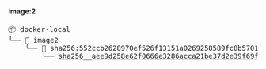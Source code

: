 #### image:2

<pre>📦 docker-local
└── 📁 image2
    └── 📁 sha256:552ccb2628970ef526f13151a0269258589fc8b5701519a9c255c4dd224b9a21
        └── <a href=https://myplatform.com/ui/repos/tree/General/docker-local/image2/sha256:552ccb2628970ef526f13151a0269258589fc8b5701519a9c255c4dd224b9a21/sha256__aee9d258e62f0666e3286acca21be37d2e39f69f8dde74454b9f3cd8ef437e4e?clearFilter=true target="_blank">sha256__aee9d258e62f0666e3286acca21be37d2e39f69f8dde74454b9f3cd8ef437e4e</a>

</pre>